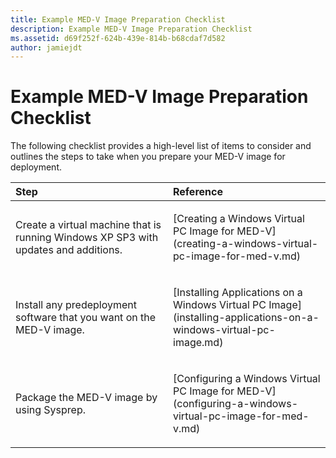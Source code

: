 ```yaml
---
title: Example MED-V Image Preparation Checklist
description: Example MED-V Image Preparation Checklist
ms.assetid: d69f252f-624b-439e-814b-b68cdaf7d582
author: jamiejdt
---
```


# Example MED-V Image Preparation Checklist


The following checklist provides a high-level list of items to consider and outlines the steps to take when you prepare your MED-V image for deployment.

<table>
<colgroup>
<col width="50%" />
<col width="50%" />
</colgroup>
<thead>
<tr class="header">
<th align="left">Step</th>
<th align="left">Reference</th>
</tr>
</thead>
<tbody>
<tr class="odd">
<td align="left"><p>Create a virtual machine that is running Windows XP SP3 with updates and additions.</p></td>
<td align="left"><p>[Creating a Windows Virtual PC Image for MED-V](creating-a-windows-virtual-pc-image-for-med-v.md)</p></td>
</tr>
<tr class="even">
<td align="left"><p>Install any predeployment software that you want on the MED-V image.</p></td>
<td align="left"><p>[Installing Applications on a Windows Virtual PC Image](installing-applications-on-a-windows-virtual-pc-image.md)</p></td>
</tr>
<tr class="odd">
<td align="left"><p>Package the MED-V image by using Sysprep.</p></td>
<td align="left"><p>[Configuring a Windows Virtual PC Image for MED-V](configuring-a-windows-virtual-pc-image-for-med-v.md)</p></td>
</tr>
</tbody>
</table>

 

 

 





